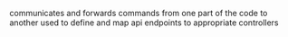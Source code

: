 communicates and forwards commands from one part of the code to another
used to define and map api endpoints to appropriate controllers
